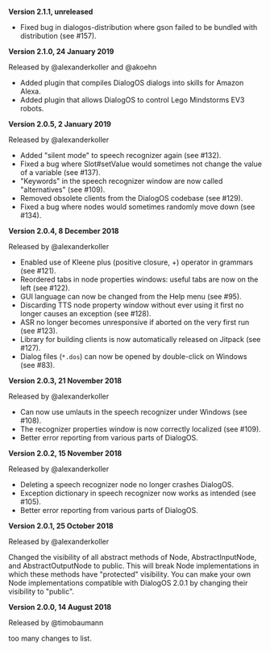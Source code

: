 
**Version 2.1.1, unreleased**

- Fixed bug in dialogos-distribution where gson failed to be bundled with distribution (see #157).

**Version 2.1.0, 24 January 2019**

Released by @alexanderkoller and @akoehn

- Added plugin that compiles DialogOS dialogs into skills for Amazon Alexa.
- Added plugin that allows DialogOS to control Lego Mindstorms EV3 robots.


**Version 2.0.5, 2 January 2019**

Released by @alexanderkoller

- Added "silent mode" to speech recognizer again (see #132).
- Fixed a bug where Slot#setValue would sometimes not change the value of a variable (see #137).
- "Keywords" in the speech recognizer window are now called "alternatives" (see #109).
- Removed obsolete clients from the DialogOS codebase (see #129).
- Fixed a bug where nodes would sometimes randomly move down (see #134).


**Version 2.0.4, 8 December 2018**

Released by @alexanderkoller

- Enabled use of Kleene plus (positive closure, +) operator in grammars (see #121).
- Reordered tabs in node properties windows: useful tabs are now on the left (see #122).
- GUI language can now be changed from the Help menu (see #95).
- Discarding TTS node property window without ever using it first no longer causes an exception (see #128).
- ASR no longer becomes unresponsive if aborted on the very first run (see #123).
- Library for building clients is now automatically released on Jitpack (see #127).
- Dialog files (`*.dos`) can now be opened by double-click on Windows (see #83).

**Version 2.0.3, 21 November 2018**

Released by @alexanderkoller

- Can now use umlauts in the speech recognizer under Windows (see #108).
- The recognizer properties window is now correctly localized (see #109).
- Better error reporting from various parts of DialogOS.


**Version 2.0.2, 15 November 2018**

Released by @alexanderkoller

- Deleting a speech recognizer node no longer crashes DialogOS.
- Exception dictionary in speech recognizer now works as intended (see #105).
- Better error reporting from various parts of DialogOS.


**Version 2.0.1, 25 October 2018**

Released by @alexanderkoller

Changed the visibility of all abstract methods of Node, AbstractInputNode, and AbstractOutputNode to public. This will break Node implementations in which these methods have "protected" visibility. You can make your own Node implementations compatible with DialogOS 2.0.1 by changing their visibility to "public".

**Version 2.0.0, 14 August 2018**

Released by @timobaumann

too many changes to list.
